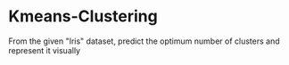 # Kmeans-Clustering
From the given "Iris" dataset, predict the optimum number of clusters and represent it visually

